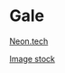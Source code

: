 # Gale

[Neon.tech](https://console.neon.tech/app/projects/old-dream-14480489/branches/br-solitary-feather-a4kya6y1/tables?database=gale)

[Image stock](https://uploadthing.com/dashboard/gabrieljalles-personal-team)
